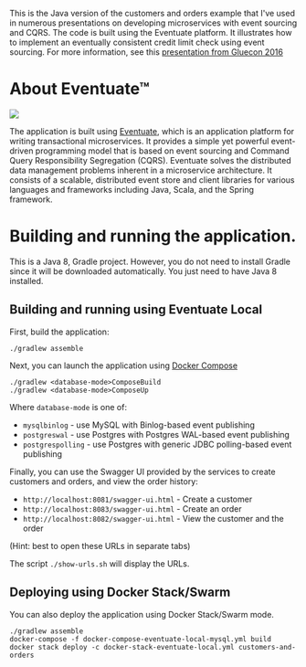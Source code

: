 This is the Java version of the customers and orders example that I've used in numerous presentations
on developing microservices with event sourcing and CQRS.
The code is built using the Eventuate platform.
It illustrates how to implement an eventually consistent credit limit check using event sourcing.
For more information, see this [presentation from Gluecon 2016](http://www.slideshare.net/chris.e.richardson/a-pattern-language-for-microservices-gluecon-2016/24)

# About Eventuate&trade;

![](http://eventuate.io/i/logo.gif)

The application is built using [Eventuate](http://eventuate.io/), which is an application platform for writing transactional microservices.
It provides a simple yet powerful event-driven programming model that is based on event sourcing and Command Query Responsibility Segregation (CQRS).
Eventuate solves the distributed data management problems inherent in a microservice architecture.
It consists of a scalable, distributed event store and client libraries for various languages and frameworks including Java, Scala, and the Spring framework.

# Building and running the application.

This is a Java 8, Gradle project. However, you do not need to install Gradle since it will be downloaded automatically. You just need to have Java 8 installed.


## Building and running using Eventuate Local

First, build the application:

```
./gradlew assemble
```

Next, you can launch the application using [Docker Compose](https://docs.docker.com/compose/)

```
./gradlew <database-mode>ComposeBuild
./gradlew <database-mode>ComposeUp
```

Where `database-mode` is one of:

* `mysqlbinlog` - use MySQL with Binlog-based event publishing
* `postgreswal` - use Postgres with Postgres WAL-based event publishing
* `postgrespolling` - use Postgres with generic JDBC polling-based event publishing

Finally, you can use the Swagger UI provided by the services to create customers and orders, and view the order history:

* `http://localhost:8081/swagger-ui.html` - Create a customer
* `http://localhost:8083/swagger-ui.html` - Create an order
* `http://localhost:8082/swagger-ui.html` - View the customer and the order

(Hint: best to open these URLs in separate tabs)

The script `./show-urls.sh` will display the URLs.

## Deploying using Docker Stack/Swarm

You can also deploy the application using Docker Stack/Swarm mode.

```
./gradlew assemble
docker-compose -f docker-compose-eventuate-local-mysql.yml build
docker stack deploy -c docker-stack-eventuate-local.yml customers-and-orders
```
